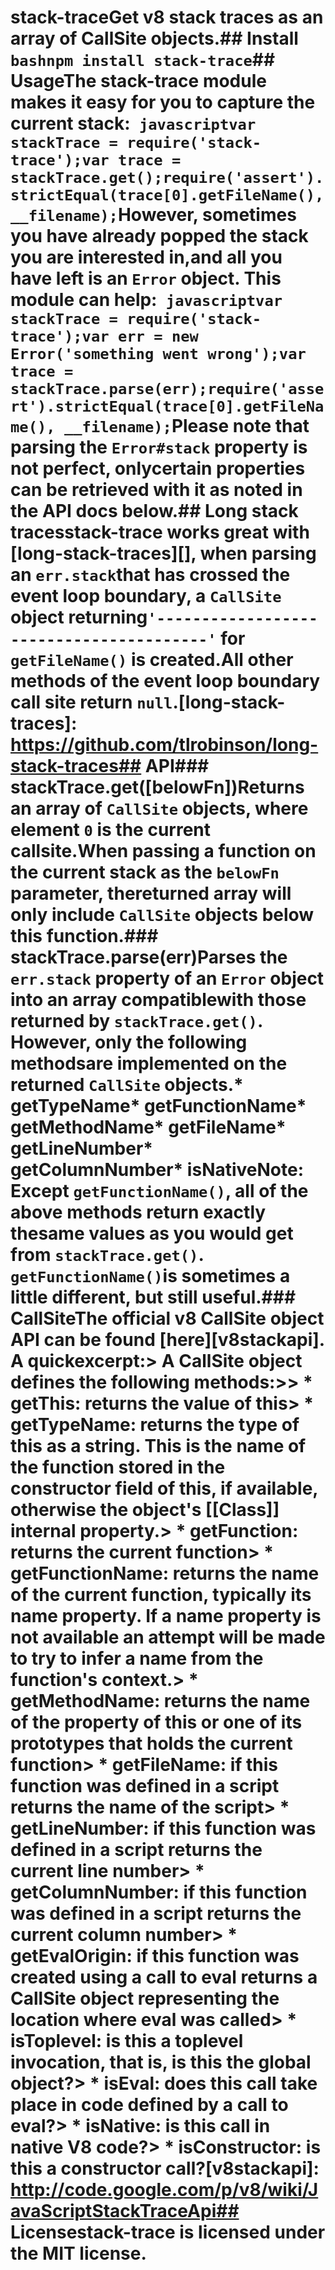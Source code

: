 # stack-traceGet v8 stack traces as an array of CallSite objects.## Install``` bashnpm install stack-trace```## UsageThe stack-trace module makes it easy for you to capture the current stack:``` javascriptvar stackTrace = require('stack-trace');var trace = stackTrace.get();require('assert').strictEqual(trace[0].getFileName(), __filename);```However, sometimes you have already popped the stack you are interested in,and all you have left is an `Error` object. This module can help:``` javascriptvar stackTrace = require('stack-trace');var err = new Error('something went wrong');var trace = stackTrace.parse(err);require('assert').strictEqual(trace[0].getFileName(), __filename);```Please note that parsing the `Error#stack` property is not perfect, onlycertain properties can be retrieved with it as noted in the API docs below.## Long stack tracesstack-trace works great with [long-stack-traces][], when parsing an `err.stack`that has crossed the event loop boundary, a `CallSite` object returning`'----------------------------------------'` for `getFileName()` is created.All other methods of the event loop boundary call site return `null`.[long-stack-traces]: https://github.com/tlrobinson/long-stack-traces## API### stackTrace.get([belowFn])Returns an array of `CallSite` objects, where element `0` is the current callsite.When passing a function on the current stack as the `belowFn` parameter, thereturned array will only include `CallSite` objects below this function.### stackTrace.parse(err)Parses the `err.stack` property of an `Error` object into an array compatiblewith those returned by `stackTrace.get()`. However, only the following methodsare implemented on the returned `CallSite` objects.* getTypeName* getFunctionName* getMethodName* getFileName* getLineNumber* getColumnNumber* isNativeNote: Except `getFunctionName()`, all of the above methods return exactly thesame values as you would get from `stackTrace.get()`. `getFunctionName()`is sometimes a little different, but still useful.### CallSiteThe official v8 CallSite object API can be found [here][v8stackapi]. A quickexcerpt:> A CallSite object defines the following methods:>> * **getThis**: returns the value of this> * **getTypeName**: returns the type of this as a string. This is the name of the function stored in the constructor field of this, if available, otherwise the object's [[Class]] internal property.> * **getFunction**: returns the current function> * **getFunctionName**: returns the name of the current function, typically its name property. If a name property is not available an attempt will be made to try to infer a name from the function's context.> * **getMethodName**: returns the name of the property of this or one of its prototypes that holds the current function> * **getFileName**: if this function was defined in a script returns the name of the script> * **getLineNumber**: if this function was defined in a script returns the current line number> * **getColumnNumber**: if this function was defined in a script returns the current column number> * **getEvalOrigin**: if this function was created using a call to eval returns a CallSite object representing the location where eval was called> * **isToplevel**: is this a toplevel invocation, that is, is this the global object?> * **isEval**: does this call take place in code defined by a call to eval?> * **isNative**: is this call in native V8 code?> * **isConstructor**: is this a constructor call?[v8stackapi]: http://code.google.com/p/v8/wiki/JavaScriptStackTraceApi## Licensestack-trace is licensed under the MIT license.
